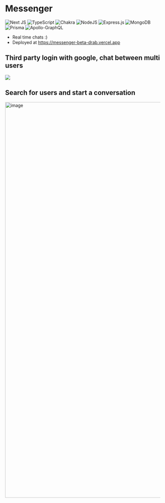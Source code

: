 # Messenger
![Next JS](https://img.shields.io/badge/Next-black?style=for-the-badge&logo=next.js&logoColor=white)
![TypeScript](https://img.shields.io/badge/typescript-%23007ACC.svg?style=for-the-badge&logo=typescript&logoColor=white)
![Chakra](https://img.shields.io/badge/chakra-%234ED1C5.svg?style=for-the-badge&logo=chakraui&logoColor=white)
![NodeJS](https://img.shields.io/badge/node.js-6DA55F?style=for-the-badge&logo=node.js&logoColor=white)
![Express.js](https://img.shields.io/badge/express.js-%23404d59.svg?style=for-the-badge&logo=express&logoColor=%2361DAFB)
![MongoDB](https://img.shields.io/badge/MongoDB-%234ea94b.svg?style=for-the-badge&logo=mongodb&logoColor=white)
![Prisma](https://img.shields.io/badge/Prisma-3982CE?style=for-the-badge&logo=Prisma&logoColor=white)
![Apollo-GraphQL](https://img.shields.io/badge/-ApolloGraphQL-311C87?style=for-the-badge&logo=apollo-graphql)

- Real time chats :)
- Deployed at https://messenger-beta-drab.vercel.app

## Third party login with google, chat between multi users

<img src='https://user-images.githubusercontent.com/87960642/210497133-63885dfd-7778-44d6-a1c4-ce51a92f04ef.png'>

## Search for users and start a conversation

<img width="1281" alt="image" src="https://user-images.githubusercontent.com/87960642/210497431-1c74475c-65ec-48ff-abfa-086da163f97d.png">